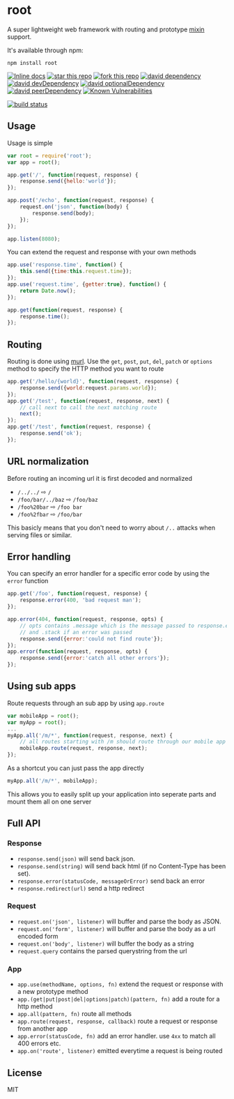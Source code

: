 # root

A super lightweight web framework with routing and prototype [mixin](https://github.com/mafintosh/protein) support.

It's available through npm:

	npm install root

[![Inline docs](http://inch-ci.org/github/HansHammel/root.svg?branch=master)](http://inch-ci.org/github/HansHammel/root)
[![star this repo](http://githubbadges.com/star.svg?user=HansHammel&repo=root&style=flat&color=fff&background=007ec6)](https://github.com/HansHammel/root)
[![fork this repo](http://githubbadges.com/fork.svg?user=HansHammel&repo=root&style=flat&color=fff&background=007ec6)](https://github.com/HansHammel/root/fork)
[![david dependency](https://img.shields.io/david/HansHammel/root.svg)](https://david-dm.org/HansHammel/root)
[![david devDependency](https://img.shields.io/david/dev/HansHammel/root.svg)](https://david-dm.org/HansHammel/root)
[![david optionalDependency](https://img.shields.io/david/optional/HansHammel/root.svg)](https://david-dm.org/HansHammel/root)
[![david peerDependency](https://img.shields.io/david/peer/HansHammel/root.svg)](https://david-dm.org/HansHammel/root)
[![Known Vulnerabilities](https://snyk.io/test/github/HansHammel/root/badge.svg)](https://snyk.io/test/github/HansHammel/root)

[![build status](https://secure.travis-ci.org/mafintosh/root.png)](http://travis-ci.org/mafintosh/root)

## Usage

Usage is simple

``` js
var root = require('root');
var app = root();

app.get('/', function(request, response) {
	response.send({hello:'world'});
});

app.post('/echo', function(request, response) {
	request.on('json', function(body) {
		response.send(body);
	});
});

app.listen(8080);
```

You can extend the request and response with your own methods

``` js
app.use('response.time', function() {
	this.send({time:this.request.time});
});
app.use('request.time', {getter:true}, function() {
	return Date.now();
});

app.get(function(request, response) {
	response.time();
});
```

## Routing

Routing is done using [murl](https://github.com/mafintosh/murl).
Use the `get`, `post`, `put`, `del`, `patch` or `options` method to specify the HTTP method you want to route

``` js
app.get('/hello/{world}', function(request, response) {
	response.send({world:request.params.world});
});
app.get('/test', function(request, response, next) {
	// call next to call the next matching route
	next();
});
app.get('/test', function(request, response) {
	response.send('ok');
});
```

## URL normalization

Before routing an incoming url it is first decoded and normalized

* `/../../` ⇨ `/`
* `/foo/bar/../baz` ⇨ `/foo/baz`
* `/foo%20bar` ⇨ `/foo bar`
* `/foo%2fbar` ⇨ `/foo/bar`

This basicly means that you don't need to worry about `/..` attacks when serving files or similar.

## Error handling

You can specify an error handler for a specific error code by using the `error` function

``` js
app.get('/foo', function(request, response) {
	response.error(400, 'bad request man');
});

app.error(404, function(request, response, opts) {
	// opts contains .message which is the message passed to response.error
	// and .stack if an error was passed
	response.send({error:'could not find route'});
});
app.error(function(request, response, opts) {
	response.send({error:'catch all other errors'});
});
```

## Using sub apps

Route requests through an sub app by using `app.route`

``` js
var mobileApp = root();
var myApp = root();
...
myApp.all('/m/*', function(request, response, next) {
	// all routes starting with /m should route through our mobile app as well
	mobileApp.route(request, response, next);
});
```

As a shortcut you can just pass the app directly

``` js
myApp.all('/m/*', mobileApp);
```

This allows you to easily split up your application into seperate parts
and mount them all on one server

## Full API

### Response

* `response.send(json)` will send back json.
* `response.send(string)` will send back html (if no Content-Type has been set).
* `response.error(statusCode, messageOrError)` send back an error
* `response.redirect(url)` send a http redirect

### Request

* `request.on('json', listener)` will buffer and parse the body as JSON.
* `request.on('form', listener)` will buffer and parse the body as a url encoded form
* `request.on('body', listener)` will buffer the body as a string
* `request.query` contains the parsed querystring from the url

### App

* `app.use(methodName, options, fn)` extend the request or response with a new prototype method
* `app.(get|put|post|del|options|patch)(pattern, fn)` add a route for a http method
* `app.all(pattern, fn)` route all methods
* `app.route(request, response, callback)` route a request or response from another app
* `app.error(statusCode, fn)` add an error handler. use `4xx` to match all 400 errors etc.
* `app.on('route', listener)` emitted everytime a request is being routed

## License

MIT

